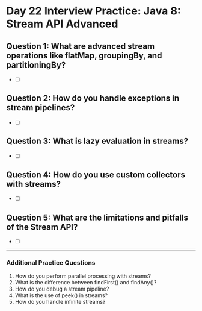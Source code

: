 # Day 22 Interview Practice: Java 8: Stream API Advanced

## Question 1: What are advanced stream operations like flatMap, groupingBy, and partitioningBy?
- [ ] 

## Question 2: How do you handle exceptions in stream pipelines?
- [ ] 

## Question 3: What is lazy evaluation in streams?
- [ ] 

## Question 4: How do you use custom collectors with streams?
- [ ] 

## Question 5: What are the limitations and pitfalls of the Stream API?
- [ ] 

---

### Additional Practice Questions
1. How do you perform parallel processing with streams?
2. What is the difference between findFirst() and findAny()?
3. How do you debug a stream pipeline?
4. What is the use of peek() in streams?
5. How do you handle infinite streams? 
